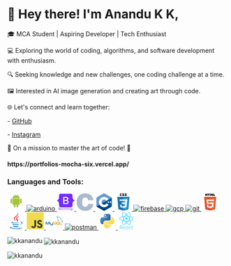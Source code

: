   <div class="bio-container">
        <h1>👋 Hey there! I'm Anandu K K, </h1>
        <p> 🎓 MCA Student | Aspiring Developer | Tech Enthusiast</p>
        <p>💻 Exploring the world of coding, algorithms, and software development with enthusiasm.</p>
        <p>🔍 Seeking knowledge and new challenges, one coding challenge at a time.</p>
        <p>🖼️ Interested in AI image generation and creating art through code.</p>
        <p>🌐 Let's connect and learn together:</p>
        <p> - <a href="https://github.com/kkanandu">GitHub</a></p>
        <p> - <a href="https://www.instagram.com/_psy_coder_/">Instagram</a></p>
        <!-- <p> - <a href="https://kkanandu.github.io/portfolio//">Portfolio</a></p> -->
        <p>🌟 On a mission to master the art of code! 🚀</p>
    </div>
<!-- <h3 align="center">Student at AWH, Kuttikattoor🌟</h3> -->
<!-- <h3 align="center">Visit my Website Here.</h3>
<h4 align="center">https://kkanandu.github.io/portfolio//</h4> -->
<h4>https://portfolios-mocha-six.vercel.app/</h4> 
<!-- <p align="center"> <a href="https://github.com/ryo-ma/github-profile-trophy"><img src="https://github-profile-trophy.vercel.app/?username=kkanandu" alt="kkanandu" /></a>
</p> -->
<!-- <p align="left"><a href="https://github-profile-trophy.vercel.app/?username=kkanandukk&title=Followers"></a></p>
<p align="center"> <a href="https://www.instagram.com/_psy_coder_/" target="blank"><img src="https://instagram.fccj6-1.fna.fbcdn.net/v/t51.2885-15/278069772_160925849684315_740864013438371039_n.webp?stp=dst-jpg_e35_s320x320&_nc_ht=instagram.fccj6-1.fna.fbcdn.net&_nc_cat=111&_nc_ohc=RdB3oIFQeCUAX-_D-M-&edm=AOQ1c0wBAAAA&ccb=7-5&oh=00_AfAgTnN7xvy2ok_6FC4PUKWoy7BdfCVJavJ7wz1INObymw&oe=63BEF1A7&_nc_sid=8fd12b?logo=instagram&style=for-the-badge" alt="_psy_coder_" /></a> </p> -->

<h3 align="left">Languages and Tools:</h3>
<p align="left"> <a href="https://developer.android.com" target="_blank"> <img src="https://raw.githubusercontent.com/devicons/devicon/master/icons/android/android-original-wordmark.svg" alt="android" width="40" height="40"/> </a> <a href="https://www.arduino.cc/" target="_blank"> <img src="https://cdn.worldvectorlogo.com/logos/arduino-1.svg" alt="arduino" width="40" height="40"/> </a> <a href="https://getbootstrap.com" target="_blank"> <img src="https://raw.githubusercontent.com/devicons/devicon/master/icons/bootstrap/bootstrap-plain-wordmark.svg" alt="bootstrap" width="40" height="40"/> </a> <a href="https://www.cprogramming.com/" target="_blank"> <img src="https://raw.githubusercontent.com/devicons/devicon/master/icons/c/c-original.svg" alt="c" width="40" height="40"/> </a> <a href="https://www.w3schools.com/cpp/" target="_blank"> <img src="https://raw.githubusercontent.com/devicons/devicon/master/icons/cplusplus/cplusplus-original.svg" alt="cplusplus" width="40" height="40"/> </a> <a href="https://www.w3schools.com/css/" target="_blank"> <img src="https://raw.githubusercontent.com/devicons/devicon/master/icons/css3/css3-original-wordmark.svg" alt="css3" width="40" height="40"/> </a> <a href="https://firebase.google.com/" target="_blank"> <img src="https://www.vectorlogo.zone/logos/firebase/firebase-icon.svg" alt="firebase" width="40" height="40"/> </a> <a href="https://cloud.google.com" target="_blank"> <img src="https://www.vectorlogo.zone/logos/google_cloud/google_cloud-icon.svg" alt="gcp" width="40" height="40"/> </a> <a href="https://git-scm.com/" target="_blank"> <img src="https://www.vectorlogo.zone/logos/git-scm/git-scm-icon.svg" alt="git" width="40" height="40"/> </a> <a href="https://www.w3.org/html/" target="_blank"> <img src="https://raw.githubusercontent.com/devicons/devicon/master/icons/html5/html5-original-wordmark.svg" alt="html5" width="40" height="40"/> </a> <a href="https://www.java.com" target="_blank"> <img src="https://raw.githubusercontent.com/devicons/devicon/master/icons/java/java-original.svg" alt="java" width="40" height="40"/> </a> <a href="https://developer.mozilla.org/en-US/docs/Web/JavaScript" target="_blank"> <img src="https://raw.githubusercontent.com/devicons/devicon/master/icons/javascript/javascript-original.svg" alt="javascript" width="40" height="40"/> </a> <a href="https://www.mysql.com/" target="_blank"> <img src="https://raw.githubusercontent.com/devicons/devicon/master/icons/mysql/mysql-original-wordmark.svg" alt="mysql" width="40" height="40"/> </a> <a href="https://postman.com" target="_blank"> <img src="https://www.vectorlogo.zone/logos/getpostman/getpostman-icon.svg" alt="postman" width="40" height="40"/> </a> <a href="https://www.python.org" target="_blank"> <img src="https://raw.githubusercontent.com/devicons/devicon/master/icons/python/python-original.svg" alt="python" width="40" height="40"/> </a> <a href="https://reactjs.org/" target="_blank"> <img src="https://raw.githubusercontent.com/devicons/devicon/master/icons/react/react-original-wordmark.svg" alt="react" width="40" height="40"/> </a> </p>

<p><img align="left" src="https://github-readme-stats.vercel.app/api/top-langs?username=kkanandu&show_icons=true&locale=en&layout=compact" alt="kkanandu" /></p>

<p>&nbsp;<img align="center" src="https://github-readme-stats.vercel.app/api?username=kkanandu&show_icons=true&locale=en" alt="kkanandu" /></p>

<p><img align="center" src="https://github-readme-streak-stats.herokuapp.com/?user=kkanandu&" alt="kkanandu" /></p>


</html>
